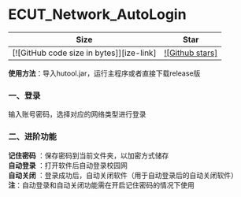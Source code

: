 # ECUT_Network_AutoLogin  
|    Size     |    Star     |
|                  :---:                   |                   :---:                    |
| [![GitHub code size in bytes]][ize-link] | [![Github stars]][star-link] | 
[size-link]: https://img.shields.io/github/languages/code-size/Olvi73/ECUT_Network_AutoLogin
[star-link]: https://img.shields.io/github/stars/Olvi73/ECUT_Network_AutoLogin.svg

**使用方法**：导入hutool.jar，运行主程序或者直接下载release版  
### 一、登录  
输入账号密码，选择对应的网络类型进行登录  
### 二、进阶功能
**记住密码** ：保存密码到当前文件夹，以加密方式储存  
**自动登录** ：打开软件后自动登录校园网  
**自动关闭** ：登录成功后，自动关闭软件（用于自动登录后的自动关闭软件）  
**注**：自动登录和自动关闭功能需在开启记住密码的情况下使用  
